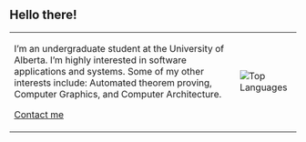 ## Hello there!

<table align="center">
  <tr>
    <td>
      <p>
        I’m an undergraduate student at the University of Alberta. I’m highly interested in software applications and systems.  
        Some of my other interests include: Automated theorem proving, Computer Graphics, and Computer Architecture.  
      </p>
      <p>
        <a href="https://www.linkedin.com/in/harsh-gill/">Contact me</a>
      </p>
    </td>
    <td>
      <img src="https://github-readme-stats.vercel.app/api/top-langs/?username=349gill&theme=dark" alt="Top Languages"/>
    </td>
  </tr>
</table>
